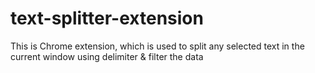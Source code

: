 # text-splitter-extension

This is Chrome extension, which is used to split any selected text in the current window using delimiter & filter the data
